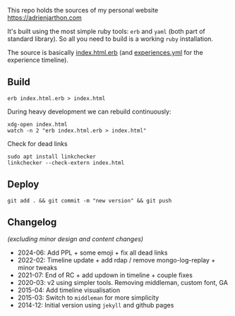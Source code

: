 This repo holds the sources of my personal website https://adrienjarthon.com

It's built using the most simple ruby tools: `erb` and `yaml` (both part of standard library). So all you need to build is a working `ruby` installation.

The source is basically [index.html.erb](index.html.erb) (and [experiences.yml](experiences.yml) for the experience timeline).

## Build
```
erb index.html.erb > index.html
```

During heavy development we can rebuild continuously:
```
xdg-open index.html
watch -n 2 "erb index.html.erb > index.html"
```

Check for dead links
```
sudo apt install linkchecker
linkchecker --check-extern index.html
```

## Deploy
```
git add . && git commit -m "new version" && git push
```

## Changelog
_(excluding minor design and content changes)_

- 2024-06: Add PPL + some emoji + fix all dead links
- 2022-02: Timeline update + add rdap / remove mongo-log-replay + minor tweaks
- 2021-07: End of RC + add updown in timeline + couple fixes
- 2020-03: v2 using simpler tools. Removing middleman, custom font, GA
- 2015-04: Add timeline visualisation
- 2015-03: Switch to `middleman` for more simplicity
- 2014-12: Initial version using `jekyll` and github pages